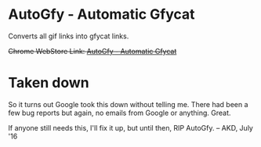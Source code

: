 # AutoGfy - Automatic Gfycat

Converts all gif links into gfycat links.

~~Chrome WebStore Link: [AutoGfy - Automatic Gfycat](https://chrome.google.com/webstore/detail/autogfy-automatic-gfycat/aleldfepmngfpemelpfkjcpbnegeliad)~~

# Taken down

So it turns out Google took this down without telling me. There had been a few bug reports but again, no emails from Google or anything. Great.

If anyone still needs this, I'll fix it up, but until then, RIP AutoGfy. – AKD, July '16
